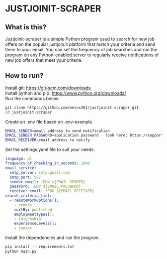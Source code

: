 # JUSTJOINIT-SCRAPER
## What is this?

Justjoinit-scraper is a simple Python program used to search for new job offers on the popular justjoin.it platform that match your criteria and send them to your email. You can set the frequency of job searches and run the program on any Python-enabled server to regularly receive notifications of new job offers that meet your criteria.


## How to run? 

Install git: https://git-scm.com/downloads  
Install python and pip: https://www.python.org/downloads/  
Run the commands below:
```sh
git clone https://github.com/nesus261/justjoinit-scraper.git
cd justjoinit-scraper
```

Create an .env file based on .env-example.
```sh
EMAIL_SENDER=email address to send notification
EMAIL_SENDER_PASSWORD=application password - look here: https://support.google.com/accounts/answer/185833?hl=pl
EMAIL_RECEIVER=email address to notify
```
Set the settings.yaml file to suit your needs.
```yaml
language: pl
frequency_of_checking_in_seconds: 1800
email_service:
  smtp_server: smtp.gmail.com
  smtp_port: 587
  sender_email: !ENV ${EMAIL_SENDER}
  password: !ENV ${EMAIL_PASSWORD}
  receiver_email: !ENV ${EMAIL_RECEIVER}
search_criteria_list: 
  - remoteWorkOptions[]: 
    - remote
    sortBy: published
    employmentTypes[]: 
    - internship
    experienceLevels[]:
    - junior
```
Install the dependencies and run the program.
```sh
pip install -r requirements.txt
python main.py
```
